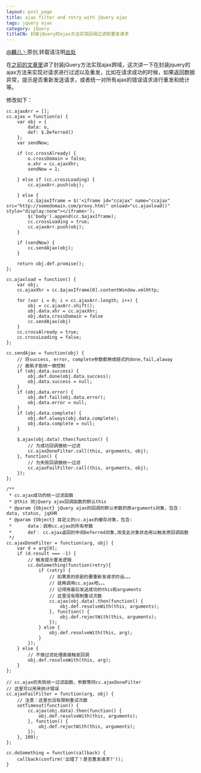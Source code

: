 ```yaml
---
layout: post_page
title: ajax filter and retry with jQuery ajax
tags: jquery ajax
category: jQuery
titleCN: 封装jQuery的ajax方法实现回调过滤和重发请求
---
```


[@麟儿丶](http://weibo.com/13511031)原创,转载请注明[出处](http://lynn-cc.github.io)


在[之前的文章里](http://lynn-cc.github.io/Cross-domain-by-iframe-with-jquery-ajax/)讲了封装jQuery方法实现ajax跨域，这次讲一下在封装jquery的ajax方法来实现对请求进行过滤以及重发，比如在请求成功的时候，如果返回数据异常，提示是否重新发送请求，或者统一对所有ajax的错误请求进行重发和统计等。

修改如下：

    cc.ajaxArr = [];
    cc.ajax = function(o) {
        var obj = {
            data: o,
            def: $.Deferred()
        };
        var sendNow;

        if (cc.crossAlready) {
            o.crossDomain = false;
            o.xhr = cc.ajaxXhr;
            sendNow = 1;

        } else if (cc.crossLoading) {
            cc.ajaxArr.push(obj);

        } else {
            cc.$ajaxIframe = $('<iframe id="ccajax" name="ccajax" src="http://somedomain.com/proxy.html" onload="cc.ajaxload()" style="display:none"></iframe>');
            $('body').append(cc.$ajaxIframe);
            cc.crossLoading = true;
            cc.ajaxArr.push(obj);
        }

        if (sendNow) {
            cc.sendAjax(obj);
        }

        return obj.def.promise();
    };

    cc.ajaxload = function() {
        var obj;
        cc.ajaxXhr = cc.$ajaxIframe[0].contentWindow.xmlHttp;

        for (var i = 0; i < cc.ajaxArr.length; i++) {
            obj = cc.ajaxArr.shift();
            obj.data.xhr = cc.ajaxXhr;
            obj.data.crossDomain = false
            cc.sendAjax(obj)
        }
        cc.crossAlready = true;
        cc.crossLoading = false;
    };

    cc.sendAjax = function(obj) {
        // 将success, error, complete参数都换成链式的done,fail,alaway
        // 酱紫才能统一做控制
        if (obj.data.success) {
            obj.def.done(obj.data.success);
            obj.data.success = null;
        }
        if (obj.data.error) {
            obj.def.fail(obj.data.error);
            obj.data.error = null;
        }
        if (obj.data.complete) {
            obj.def.always(obj.data.complete);
            obj.data.complete = null;
        }

        $.ajax(obj.data).then(function() {
            // 为成功回调做统一过滤
            cc.ajaxDoneFilter.call(this, arguments, obj);
        }, function() {
            // 为失败回调做统一过滤
            cc.ajaxFailFilter.call(this, arguments, obj);
        });
    };

    /**
     * cc.ajax成功的统一过滤函数
     * @this 同jQuery ajax回调函数的默认this
     * @param {Object} jQuery ajax的回调的默认参数的原arguments对象，包含：data, status, jqXHR
     * @param {Object} 自定义的cc.ajax的缓存对象，包含:
     *      data：调用cc.ajax的所有参数
     *      def： cc.ajax返回的中间Deferred对象,改变此对象状态用以触发原回调函数
     */
    cc.ajaxDoneFilter = function(arg, obj) {
        var d = arg[0];
        if (d.result === -1) {
            // 触发提示重发逻辑
            cc.doSomething(function(retry){
                if (retry) {
                    // 如果真的悲剧的要重新发请求的话。。。
                    // 就再调用cc.ajax吧。。。
                    // 记得用最后发送成功的this和arguments
                    // 这里没有限制重试次数
                    cc.ajax(obj.data).then(function() {
                        obj.def.resolveWith(this, arguments);
                    }, function() {
                        obj.def.rejectWith(this, arguments);
                    });
                } else {
                    obj.def.resolveWith(this, arg);
                }
            });
        } else {
            // 不做过滤处理直接触发回调
            obj.def.resolveWith(this, arg);
        }
    };

    // cc.ajax的失败统一过滤函数，参数等同cc.ajaxDoneFilter
    // 这里可以用来统计错误
    cc.ajaxFailFilter = function(arg, obj) {
        // 注意：这里也没有限制重试次数
        setTimeout(function() {
            cc.ajax(obj.data).then(function() {
                obj.def.resolveWith(this, arguments);
            }, function() {
                obj.def.rejectWith(this, arguments);
            });
        }, 100);
    };

    cc.doSomething = function(callback) {
        callback(confirm('出错了！是否重发请求?'));
    }
